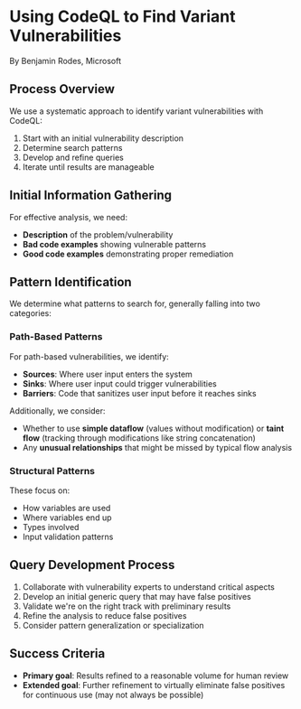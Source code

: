 # Using CodeQL to Find Variant Vulnerabilities

By Benjamin Rodes, Microsoft

## Process Overview

We use a systematic approach to identify variant vulnerabilities with CodeQL:

1. Start with an initial vulnerability description
2. Determine search patterns
3. Develop and refine queries
4. Iterate until results are manageable

## Initial Information Gathering

For effective analysis, we need:

- **Description** of the problem/vulnerability
- **Bad code examples** showing vulnerable patterns
- **Good code examples** demonstrating proper remediation

## Pattern Identification

We determine what patterns to search for, generally falling into two categories:

### Path-Based Patterns

For path-based vulnerabilities, we identify:

- **Sources**: Where user input enters the system
- **Sinks**: Where user input could trigger vulnerabilities
- **Barriers**: Code that sanitizes user input before it reaches sinks

Additionally, we consider:

- Whether to use **simple dataflow** (values without modification) or **taint flow** (tracking through modifications like string concatenation)
- Any **unusual relationships** that might be missed by typical flow analysis

### Structural Patterns

These focus on:
- How variables are used
- Where variables end up
- Types involved
- Input validation patterns

## Query Development Process

1. Collaborate with vulnerability experts to understand critical aspects
2. Develop an initial generic query that may have false positives
3. Validate we're on the right track with preliminary results
4. Refine the analysis to reduce false positives
5. Consider pattern generalization or specialization

## Success Criteria

- **Primary goal**: Results refined to a reasonable volume for human review
- **Extended goal**: Further refinement to virtually eliminate false positives for continuous use (may not always be possible)